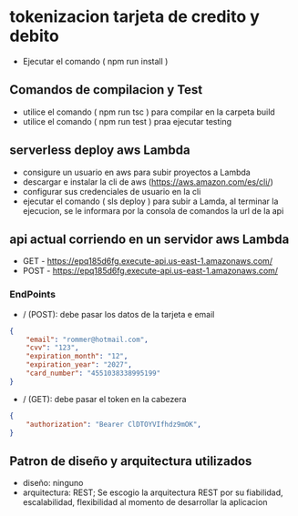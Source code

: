 # tokenizacion tarjeta de credito y debito

- Ejecutar el comando ( npm run install )

## Comandos de compilacion y Test 
- utilice el comando ( npm run tsc ) para compilar en la carpeta build 
- utilice el comando ( npm run test ) praa ejecutar testing

## serverless deploy aws Lambda

- consigure un usuario en aws para subir proyectos a Lambda
- descargar e instalar la cli de aws (https://aws.amazon.com/es/cli/)
- configurar sus credenciales de usuario en la cli
- ejecutar el comando ( sls deploy ) para subir a Lamda, al terminar la ejecucion, se le informara por la consola de comandos la url de la api

## api actual corriendo en un servidor aws Lambda

- GET - https://epq185d6fg.execute-api.us-east-1.amazonaws.com/
- POST - https://epq185d6fg.execute-api.us-east-1.amazonaws.com/

### EndPoints
- /  (POST): debe pasar los datos de la tarjeta e email
```json
{
    "email": "rommer@hotmail.com",
    "cvv": "123",
    "expiration_month": "12",
    "expiration_year": "2027",
    "card_number": "4551038338995199"
}
```
- /  (GET): debe pasar el token en la cabezera
```json
{
    "authorization": "Bearer ClDTOYVIfhdz9mOK",
}
```

## Patron de diseño y arquitectura utilizados

- diseño: ninguno
- arquitectura: REST; Se escogio la arquitectura REST por su fiabilidad, escalabilidad, flexibilidad al momento de desarrollar la aplicacion


